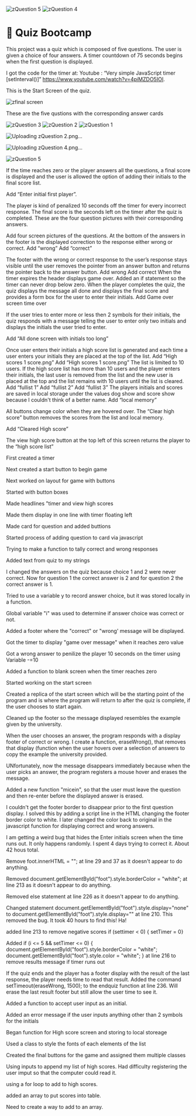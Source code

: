![zQuestion 5](https://github.com/Boilermaker74/Quiz-Bootcamp/assets/135560995/750636ab-aff0-414c-a581-8072b78cae75)
![zQuestion 4](https://github.com/Boilermaker74/Quiz-Bootcamp/assets/135560995/fb86e1b2-b8f9-4842-9f60-d2a7cf63c4f4)
# 📖 Quiz Bootcamp
This project was a quiz which is composed of five questions.  The user is given a choice of four answers. A timer countdown of 75 seconds begins when the first question is displayed. 

I got the code for the timer at:  Youtube : “Very simple JavaScript timer [setInterval()]” https://www.youtube.com/watch?v=4piMZDO5IOI.

This is the Start Screen of the quiz.

![zfinal screen](https://github.com/Boilermaker74/Quiz-Bootcamp/assets/135560995/31c59799-1cd8-457e-b9de-a65660455420)

These are the five qustions with the corresponding answer cards

![zQuestion 3](https://github.com/Boilermaker74/Quiz-Bootcamp/assets/135560995/48afce03-572f-460f-ad5f-2294f7eeb9b4)
![zQuestion 2](https://github.com/Boilermaker74/Quiz-Bootcamp/assets/135560995/fa19bb78-8309-4f95-bdfc-0e2e7821bab1)
![zQuestion 1](https://github.com/Boilermaker74/Quiz-Bootcamp/assets/135560995/614519ed-03dc-4462-9a09-15ad2e67767d)

![Uploading zQuestion 2.png…]()

![Uploading zQuestion 4.png…]()

![zQuestion 5](https://github.com/Boilermaker74/Quiz-Bootcamp/assets/135560995/12ec8d29-2ed3-4a5e-a60f-3da575ca7d2b)

 If the time reaches zero or the player answers all the questions, a final score is displayed and the user is allowed the option of adding their initials to the final score list. 

Add “Enter initial first player”.

The player is kind of penalized 10 seconds off the timer for every incorrect response. The final score is the seconds left on the timer after the quiz is completed.
These are the four question pictures with their corresponding answers. 

Add four screen pictures of the questions.
At the bottom of the answers in the footer is the displayed correction to the response either wrong or correct.
Add “wrong”
Add “correct”


The footer with the wrong or correct response to the user’s response stays visible until the user removes the pointer from an answer button and returns the pointer back to the answer button.
Add wrong
Add correct
When the timer expires the header displays game over.   Added an if statement so the timer can never drop below zero.
When the player completes the quiz, the quiz displays the message all done and displays the final score and provides a form box for the user to enter their initials.
Add Game over screen time over

If the user tries to enter more or less then 2 symbols for their initials, the quiz responds with a  message telling the user to enter only two initials and displays the initials the user tried to enter.

Add “All done screen with initials too long”

Once user enters their initials a high score list is generated and each time a user enters your initials they are placed at the top of the list. 
Add “High scores 1 score.png”
Add “High scores 1 score.png”
The list is limited to 10 users. If the high score list has more than 10 users and the player enters their initials, the last user is removed from the list and the new user is placed at the top and the list remains with 10 users until the list is cleared.
Add “fullist 1”
Add “fullist 2”
Add “fullist 3”
The players initials and scores are saved in local storage under the values dog show and score show because I couldn't think of a better name.
Add “local memory”

All buttons change color when they are hovered over.
The “Clear high score” button removes the scores from the list and local memory.

Add “Cleared High score”

The view high score button at the top left of this screen returns the player to the “high score list”












First created a timer

Next created a start button to begin game

Next worked on layout for game with buttons

Started with button boxes

Made headlines "timer and view high scores

Made them display in one line with timer floating left

Made card for question and added buttions

Started process of adding question to card via javascript

Trying to make a function to tally correct and wrong responses

Added text from quiz to my strings

I changed the answers on the quiz because choice 1 and 2 were never correct. Now for question 1 the correct answer is 2 and
for question 2 the correct answer is 1.

Tried to use a variable y to record answer choice, but it was stored locally in a function.

Global variable "i" was used to determine if answer choice was correct or not.

Added a footer where the "correct" or "wrong' message will be displayed.

Got the timer to display "game over message" when it reaches zero value

Got a wrong answer to penilize the player 10 seconds on the timer using Variable -=10

Added a function  to blank screen when the timer reaches zero

Started working on the start screen

Created a replica of the start screen which will be the starting point of the program and is where the program will return to after the quiz is
complete, if the user chooses to start again.

Cleaned up the footer so the message displayed resembles the example given by the university.

When the user chooses an answer, the program responds with a display footer of correct or wrong. I create a function, eraseWrong(),  that removes that display (function when the user hovers over a selection of answers to copy the example the university provided.

UNfortunately, now the message disappears immediately because when the user picks an answer, the program registers a mouse hover and erases 
the message.

Added a new function "micein", so that the user must leave the question and then re-enter before the displayed answer is erased.

I couldn't get the footer border to disappear prior to the first question display. I solved this by adding a script line in the HTML changing the footer border color to white. I later changed the color back to original in the javascript function for displaying correct and wrong answers.

I am getting a weird bug that hides the Enter initials screen when the time runs out. It only happens randomly. I spent 4 days trying to correct it. About 42 hous total.

Remove foot.innerHTML =  ""; at line 29 and 37 as it doesn't appear to do anything.

Removed document.getElementById("foot").style.borderColor = "white"; at line 213 as it doesn't appear to do anything.

Removed else statement at line 226 as it doesn't appear to do anything.


Changed statement document.getElementById("foot").style.display="none" to  document.getElementById("foot").style.display="" at line 210. This removed the bug. It took 40 hours to find this! Ha!

added line 213 to remove negative scores
if (settimer < 0) {
    setTimer = 0}

Added 
 if (i <= 5 && setTimer <= 0) {
        document.getElementById("foot").style.borderColor = "white";
        document.getElementById("foot").style.color = "white";
    }
at line 216 to remove results message if timer runs out

If the quiz ends and the player has a footer display with the result of the last response, the player needs time to read that result. Added the command setTimeout(eraseWrong, 1500); to the endquiz function at line 236. Will erase the last result footer but still allow the user time to see it.

Added a function to accept user input as an initial.

Added an error message if the user inputs anything other than 2 symbols for the initials

Began function for High score screen and storing to local storeage 

Used a class to style the fonts of each elements of the list

Created the final buttons for the game and assigned them multiple classes

Using inputs to append my list of high scores. Had difficulty registering the user imput so that the computer could read it.

using a for loop to add to high scores.

added an array to put scores into table.

Need to create a way to add to an array.

